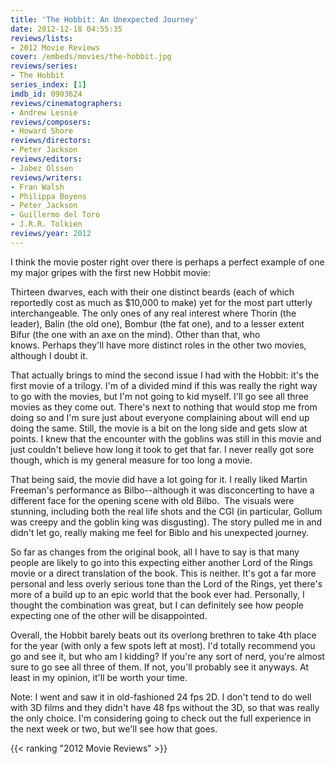 ```yaml
---
title: 'The Hobbit: An Unexpected Journey'
date: 2012-12-18 04:55:35
reviews/lists:
- 2012 Movie Reviews
cover: /embeds/movies/the-hobbit.jpg
reviews/series:
- The Hobbit
series_index: [1]
imdb_id: 0903624
reviews/cinematographers:
- Andrew Lesnie
reviews/composers:
- Howard Shore
reviews/directors:
- Peter Jackson
reviews/editors:
- Jabez Olssen
reviews/writers:
- Fran Walsh
- Philippa Boyens
- Peter Jackson
- Guillermo del Toro
- J.R.R. Tolkien
reviews/year: 2012
---
```

 I think the movie poster right over there is perhaps a perfect example of one my major gripes with the first new Hobbit movie:

Thirteen dwarves, each with their one distinct beards (each of which reportedly cost as much as $10,000 to make) yet for the most part utterly interchangeable. The only ones of any real interest where Thorin (the leader), Balin (the old one), Bombur (the fat one), and to a lesser extent Bifur (the one with an axe on the mind). Other than that, who knows. Perhaps they'll have more distinct roles in the other two movies, although I doubt it.

<!--more-->

That actually brings to mind the second issue I had with the Hobbit: it's the first movie of a trilogy. I'm of a divided mind if this was really the right way to go with the movies, but I'm not going to kid myself. I'll go see all three movies as they come out. There's next to nothing that would stop me from doing so and I'm sure just about everyone complaining about will end up doing the same. Still, the movie is a bit on the long side and gets slow at points. I knew that the encounter with the goblins was still in this movie and just couldn't believe how long it took to get that far. I never really got sore though, which is my general measure for too long a movie.

That being said, the movie did have a lot going for it. I really liked Martin Freeman's performance as Bilbo--although it was disconcerting to have a different face for the opening scene with old Bilbo.  The visuals were stunning, including both the real life shots and the CGI (in particular, Gollum was creepy and the goblin king was disgusting). The story pulled me in and didn't let go, really making me feel for Biblo and his unexpected journey.

So far as changes from the original book, all I have to say is that many people are likely to go into this expecting either another Lord of the Rings movie or a direct translation of the book. This is neither. It's got a far more personal and less overly serious tone than the Lord of the Rings, yet there's more of a build up to an epic world that the book ever had. Personally, I thought the combination was great, but I can definitely see how people expecting one of the other will be disappointed.

Overall, the Hobbit barely beats out its overlong brethren to take 4th place for the year (with only a few spots left at most). I'd totally recommend you go and see it, but who am I kidding? If you're any sort of nerd, you're almost sure to go see all three of them. If not, you'll probably see it anyways. At least in my opinion, it'll be worth your time.

Note: I went and saw it in old-fashioned 24 fps 2D. I don't tend to do well with 3D films and they didn't have 48 fps without the 3D, so that was really the only choice. I'm considering going to check out the full experience in the next week or two, but we'll see how that goes.

{{< ranking "2012 Movie Reviews" >}}